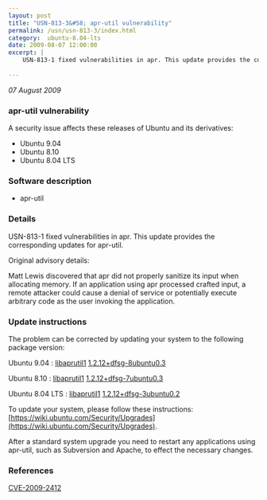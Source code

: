 ```yaml
---
layout: post
title: "USN-813-3&#58; apr-util vulnerability"
permalink: /usn/usn-813-3/index.html
category:  ubuntu-8.04-lts
date: 2009-08-07 12:00:00
excerpt: |
    USN-813-1 fixed vulnerabilities in apr. This update provides the corresponding updates for apr-util.
    
--- 
```

 
 

*07 August 2009*

### apr-util vulnerability

A security issue affects these releases of Ubuntu and its derivatives:

* Ubuntu 9.04
* Ubuntu 8.10
* Ubuntu 8.04 LTS

### Software description

* apr-util 

### Details

USN-813-1 fixed vulnerabilities in apr. This update provides the corresponding updates for apr-util.

Original advisory details:

 Matt Lewis discovered that apr did not properly sanitize its input when allocating memory. If an application using apr processed crafted input, a remote attacker could cause a denial of service or potentially execute arbitrary code as the user invoking the application. 

### Update instructions

The problem can be corrected by updating your system to the following package version:

Ubuntu 9.04
 : [libaprutil1](https://launchpad.net/ubuntu/+source/apr-util) <span> [1.2.12+dfsg-8ubuntu0.3](https://launchpad.net/ubuntu/+source/apr-util/1.2.12+dfsg-8ubuntu0.3) </span> 

Ubuntu 8.10
 : [libaprutil1](https://launchpad.net/ubuntu/+source/apr-util) <span> [1.2.12+dfsg-7ubuntu0.3](https://launchpad.net/ubuntu/+source/apr-util/1.2.12+dfsg-7ubuntu0.3) </span> 

Ubuntu 8.04 LTS
 : [libaprutil1](https://launchpad.net/ubuntu/+source/apr-util) <span> [1.2.12+dfsg-3ubuntu0.2](https://launchpad.net/ubuntu/+source/apr-util/1.2.12+dfsg-3ubuntu0.2) </span> 

To update your system, please follow these instructions: [https://wiki.ubuntu.com/Security/Upgrades](https://wiki.ubuntu.com/Security/Upgrades).

After a standard system upgrade you need to restart any applications using apr-util, such as Subversion and Apache, to effect the necessary changes. 

### References

 
 [CVE-2009-2412](http://people.ubuntu.com/~ubuntu-security/cve/CVE-2009-2412)
 

